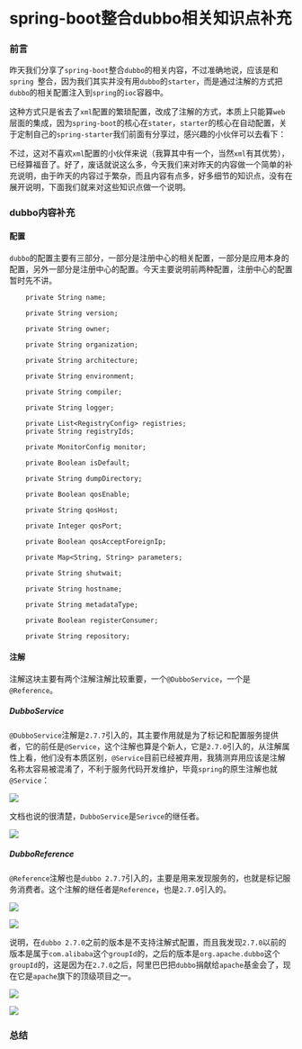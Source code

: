 # spring-boot整合dubbo相关知识点补充

### 前言

昨天我们分享了`spring-boot`整合`dubbo`的相关内容，不过准确地说，应该是和`spring `整合，因为我们其实并没有用`dubbo`的`starter`，而是通过注解的方式把`dubbo`的相关配置注入到`spring`的`ioc`容器中。

这种方式只是省去了`xml`配置的繁琐配置，改成了注解的方式，本质上只能算`web`层面的集成，因为`spring-boot`的核心在`stater`，`starter`的核心在自动配置，关于定制自己的`spring-starter`我们前面有分享过，感兴趣的小伙伴可以去看下：

不过，这对不喜欢`xml`配置的小伙伴来说（我算其中有一个，当然`xml`有其优势），已经算福音了。好了，废话就说这么多，今天我们来对昨天的内容做一个简单的补充说明，由于昨天的内容过于繁杂，而且内容有点多，好多细节的知识点，没有在展开说明，下面我们就来对这些知识点做一个说明。

### dubbo内容补充

#### 配置

`dubbo`的配置主要有三部分，一部分是注册中心的相关配置，一部分是应用本身的配置，另外一部分是注册中心的配置。今天主要说明前两种配置，注册中心的配置暂时先不讲。

```
	private String name;

    private String version;

    private String owner;

    private String organization;

    private String architecture;

    private String environment;

    private String compiler;

    private String logger;

    private List<RegistryConfig> registries;
    private String registryIds;

    private MonitorConfig monitor;

    private Boolean isDefault;

    private String dumpDirectory;

    private Boolean qosEnable;

    private String qosHost;

    private Integer qosPort;

    private Boolean qosAcceptForeignIp;

    private Map<String, String> parameters;

    private String shutwait;

    private String hostname;

    private String metadataType;

    private Boolean registerConsumer;

    private String repository;
```



#### 注解

注解这块主要有两个注解注解比较重要，一个`@DubboService`，一个是`@Reference`。

##### DubboService

`@DubboService`注解是`2.7.7`引入的，其主要作用就是为了标记和配置服务提供者，它的前任是`@Service`，这个注解也算是个新人，它是`2.7.0`引入的，从注解属性上看，他们没有本质区别，`@Service`目前已经被弃用，我猜测弃用应该是注解名称太容易被混淆了，不利于服务代码开发维护，毕竟`spring`的原生注解也就`@Service`：

![](https://gitee.com/sysker/picBed/raw/master/images/20210812125920.png)

文档也说的很清楚，`DubboService`是`Serivce`的继任者。

![](https://gitee.com/sysker/picBed/raw/master/images/20210812130021.png)

##### DubboReference

`@Reference`注解也是`dubbo 2.7.7`引入的，主要是用来发现服务的，也就是标记服务消费者。这个注解的继任者是`Reference`，也是`2.7.0`引入的。

![](https://gitee.com/sysker/picBed/raw/master/images/20210812190902.png)

![](https://gitee.com/sysker/picBed/raw/master/images/20210812190159.png)

说明，在`dubbo 2.7.0`之前的版本是不支持注解式配置，而且我发现`2.7.0`以前的版本是属于`com.alibaba`这个`groupId`的，之后的版本是`org.apache.dubbo`这个`groupId`的，这是因为在`2.7.0`之后，阿里巴巴把`dubbo`捐献给`apache`基金会了，现在它是`apache`旗下的顶级项目之一。

![](https://gitee.com/sysker/picBed/raw/master/images/20210812191439.png)

![](https://gitee.com/sysker/picBed/raw/master/images/20210812191522.png)



### 总结

